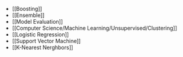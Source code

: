 - [[Boosting]]
- [[Ensemble]]
- [[Model Evaluation]]
- [[Computer Science/Machine Learning/Unsupervised/Clustering]]
- [[Logistic Regression]]
- [[Support Vector Machine]]
- [[K-Nearest Nerghbors]]